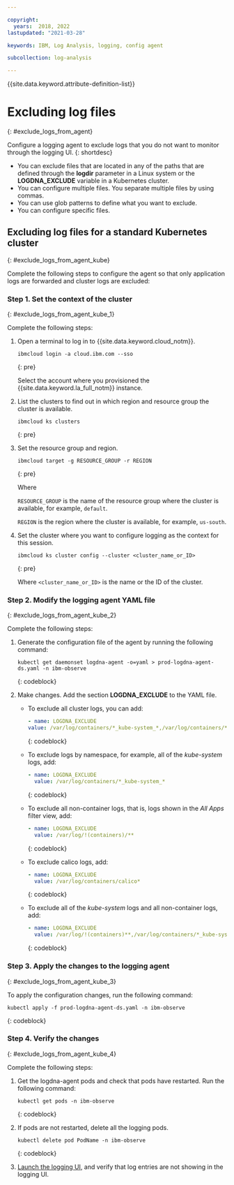 ```yaml
---

copyright:
  years:  2018, 2022
lastupdated: "2021-03-28"

keywords: IBM, Log Analysis, logging, config agent

subcollection: log-analysis

---
```


{{site.data.keyword.attribute-definition-list}}

# Excluding log files
{: #exclude_logs_from_agent}

Configure a logging agent to exclude logs that you do not want to monitor through the logging UI. 
{: shortdesc}

* You can exclude files that are located in any of the paths that are defined through the **logdir** parameter in a Linux system or the **LOGDNA_EXCLUDE** variable in a Kubernetes cluster. 
* You can configure multiple files. You separate multiple files by using commas. 
* You can use glob patterns to define what you want to exclude. 
* You can configure specific files.



## Excluding log files for a standard Kubernetes cluster
{: #exclude_logs_from_agent_kube}


Complete the following steps to configure the agent so that only application logs are forwarded and cluster logs are excluded:

### Step 1. Set the context of the cluster
{: #exclude_logs_from_agent_kube_1}

Complete the following steps:

1. Open a terminal to log in to {{site.data.keyword.cloud_notm}}.

    ```text
    ibmcloud login -a cloud.ibm.com --sso
    ```
    {: pre}

    Select the account where you provisioned the {{site.data.keyword.la_full_notm}} instance.

2. List the clusters to find out in which region and resource group the cluster is available.

    ```text
    ibmcloud ks clusters
    ```
    {: pre}

3. Set the resource group and region.

    ```text
    ibmcloud target -g RESOURCE_GROUP -r REGION
    ```
    {: pre}

    Where 
    
    `RESOURCE_GROUP` is the name of the resource group where the cluster is available, for example, `default`.
    
    `REGION` is the region where the cluster is available, for example, `us-south`.

4. Set the cluster where you want to configure logging as the context for this session.

    ```text
    ibmcloud ks cluster config --cluster <cluster_name_or_ID>
    ```
    {: pre}

    Where `<cluster_name_or_ID>` is the name or the ID of the cluster.


### Step 2. Modify the logging agent YAML file
{: #exclude_logs_from_agent_kube_2}

Complete the following steps:

1. Generate the configuration file of the agent by running the following command:

    ```text
    kubectl get daemonset logdna-agent -o=yaml > prod-logdna-agent-ds.yaml -n ibm-observe
    ```
    {: codeblock}

2. Make changes. Add the section **LOGDNA_EXCLUDE** to the YAML file. 

    * To exclude all cluster logs, you can add:

      ```yaml
      - name: LOGDNA_EXCLUDE
      value: /var/log/containers/*_kube-system_*,/var/log/containers/*ibm-observe_*,/var/log/containerd.log,/var/log/kubelet.log,/var/log/syslog,/var/log/ntpstats/*,/var/log/alb/*
      ```
      {: codeblock}

    * To exclude logs by namespace, for example, all of the *kube-system* logs, add:

      ```yaml
      - name: LOGDNA_EXCLUDE
        value: /var/log/containers/*_kube-system_*
      ```
      {: codeblock}

    * To exclude all non-container logs, that is, logs shown in the *All Apps* filter view, add:

      ```yaml
      - name: LOGDNA_EXCLUDE
        value: /var/log/!(containers)/**
      ```
      {: codeblock}

    * To exclude calico logs, add:

      ```yaml
      - name: LOGDNA_EXCLUDE
        value: /var/log/containers/calico*
      ```
      {: codeblock}

    * To exclude all of the _kube-system_ logs and all non-container logs, add:

      ```yaml
      - name: LOGDNA_EXCLUDE
        value: /var/log/!(containers)**,/var/log/containers/*_kube-system_*
      ```
      {: codeblock}


### Step 3. Apply the changes to the logging agent
{: #exclude_logs_from_agent_kube_3}

To apply the configuration changes, run the following command:

```text
kubectl apply -f prod-logdna-agent-ds.yaml -n ibm-observe
```
{: codeblock}

### Step 4. Verify the changes
{: #exclude_logs_from_agent_kube_4}

Complete the following steps:

1. Get the logdna-agent pods and check that pods have restarted. Run the following command:

    ```text
    kubectl get pods -n ibm-observe
    ```
    {: codeblock}

2. If pods are not restarted, delete all the logging pods.

    ```text
    kubectl delete pod PodName -n ibm-observe
    ```
    {: codeblock}

3. [Launch the logging UI](/docs/log-analysis?topic=log-analysis-launch), and verify that log entries are not showing in the logging UI.


